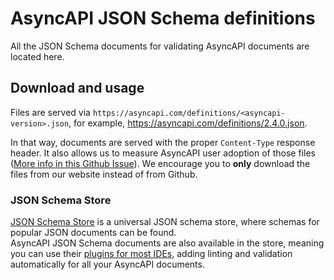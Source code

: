 # AsyncAPI JSON Schema definitions

All the JSON Schema documents for validating AsyncAPI documents are located here. 

## Download and usage
Files are served via `https://asyncapi.com/definitions/<asyncapi-version>.json`, for example, https://asyncapi.com/definitions/2.4.0.json. 

In that way, documents are served with the proper `Content-Type` response header. It also allows us to measure AsyncAPI user adoption of those files ([More info in this Github Issue](https://github.com/asyncapi/website/issues/780)).
We encourage you to **only** download the files from our website instead of from Github.

### JSON Schema Store

[JSON Schema Store](schemastore.org) is a universal JSON schema store, where schemas for popular JSON documents can be found.  
AsyncAPI JSON Schema documents are also available in the store, meaning you can use their [plugins for most IDEs](https://www.schemastore.org/json/#editors), adding linting and validation automatically for all your AsyncAPI documents.